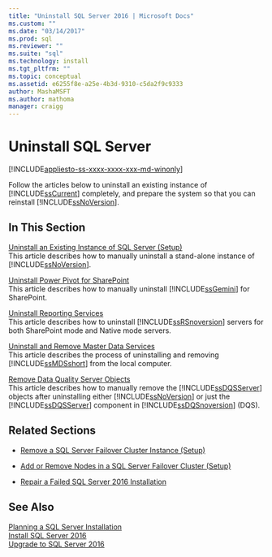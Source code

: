 ```yaml
---
title: "Uninstall SQL Server 2016 | Microsoft Docs"
ms.custom: ""
ms.date: "03/14/2017"
ms.prod: sql
ms.reviewer: ""
ms.suite: "sql"
ms.technology: install
ms.tgt_pltfrm: ""
ms.topic: conceptual
ms.assetid: e6255f8e-a25e-4b3d-9310-c5da2f9c9333
author: MashaMSFT
ms.author: mathoma
manager: craigg
---
```

# Uninstall SQL Server 
[!INCLUDE[appliesto-ss-xxxx-xxxx-xxx-md-winonly](../../includes/appliesto-ss-xxxx-xxxx-xxx-md-winonly.md)]

  Follow the articles below to uninstall an existing instance of [!INCLUDE[ssCurrent](../../includes/sscurrent-md.md)] completely, and prepare the system so that you can reinstall [!INCLUDE[ssNoVersion](../../includes/ssnoversion-md.md)].  
  
## In This Section  
 [Uninstall an Existing Instance of SQL Server &#40;Setup&#41;](../../sql-server/install/uninstall-an-existing-instance-of-sql-server-setup.md)  
 This article describes how to manually uninstall a stand-alone instance of [!INCLUDE[ssNoVersion](../../includes/ssnoversion-md.md)].  
  
 [Uninstall Power Pivot for SharePoint](../../sql-server/install/uninstall-power-pivot-for-sharepoint.md)  
 This article describes how to manually uninstall [!INCLUDE[ssGemini](../../includes/ssgemini-md.md)] for SharePoint.  
  
 [Uninstall Reporting Services](../../sql-server/install/uninstall-reporting-services.md)  
 This article describes how to uninstall [!INCLUDE[ssRSnoversion](../../includes/ssrsnoversion-md.md)] servers for both SharePoint mode and Native mode servers.  
  
 [Uninstall and Remove Master Data Services](../../sql-server/install/uninstall-and-remove-master-data-services.md)  
 This article describes the process of uninstalling and removing [!INCLUDE[ssMDSshort](../../includes/ssmdsshort-md.md)] from the local computer.  
  
 [Remove Data Quality Server Objects](../../sql-server/install/remove-data-quality-server-objects.md)  
 This article describes how to manually remove the [!INCLUDE[ssDQSServer](../../includes/ssdqsserver-md.md)] objects after uninstalling either [!INCLUDE[ssNoVersion](../../includes/ssnoversion-md.md)] or just the [!INCLUDE[ssDQSServer](../../includes/ssdqsserver-md.md)] component in [!INCLUDE[ssDQSnoversion](../../includes/ssdqsnoversion-md.md)] (DQS).  
  
## Related Sections  
  
-   [Remove a SQL Server Failover Cluster Instance &#40;Setup&#41;](../../sql-server/failover-clusters/install/remove-a-sql-server-failover-cluster-instance-setup.md)  
  
-   [Add or Remove Nodes in a SQL Server Failover Cluster &#40;Setup&#41;](../../sql-server/failover-clusters/install/add-or-remove-nodes-in-a-sql-server-failover-cluster-setup.md)  
  
-   [Repair a Failed SQL Server 2016 Installation](../../database-engine/install-windows/repair-a-failed-sql-server-installation.md)  
  
## See Also  
 [Planning a SQL Server Installation](../../sql-server/install/planning-a-sql-server-installation.md)   
 [Install SQL Server 2016](../../database-engine/install-windows/install-sql-server.md)   
 [Upgrade to SQL Server 2016](../../database-engine/install-windows/upgrade-sql-server.md)  
  
  
